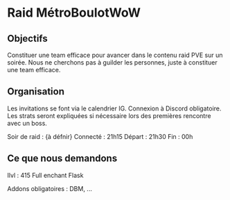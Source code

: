 # Raid MétroBoulotWoW

## Objectifs
Constituer une team efficace pour avancer dans le contenu raid PVE sur un soirée.
Nous ne cherchons pas à guilder les personnes, juste à constituer une team efficace.

## Organisation
Les invitations se font via le calendrier IG.
Connexion à Discord obligatoire.
Les strats seront expliquées si nécessaire lors des premières rencontre avec un boss.

Soir de raid : {à défnir}
Connecté : 21h15
Départ : 21h30
Fin : 00h

## Ce que nous demandons
Ilvl : 415
Full enchant
Flask

Addons obligatoires :
DBM, ...
